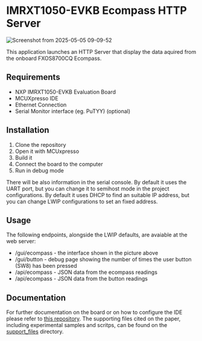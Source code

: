 # IMRXT1050-EVKB Ecompass HTTP Server #


![Screenshot from 2025-05-05 09-09-52](https://github.com/user-attachments/assets/9c3f6f51-5634-4657-ac96-430d2133338a)

This application launches an HTTP Server that display the data aquired from the onboard FXOS8700CQ Ecompass.

## Requirements ## 
- NXP IMRXT1050-EVKB Evaluation Board
- MCUXpresso IDE
- Ethernet Connection
- Serial Monitor interface (eg. PuTYY) (optional)

## Installation ##
1. Clone the repository
2. Open it with MCUxpresso
3. Build it
4. Connect the board to the computer
5. Run in debug mode

There will be also information in the serial console. By default it uses the UART port, but you can change it to semihost mode in the project configurations.
By default it uses DHCP to find an suitable IP address, but you can change LWIP configurations to set an fixed address.

## Usage ##

The following endpoints, alongside the LWIP defaults, are avaiable at the web server:
- /gui/ecompass - the interface shown in the picture above
- /gui/button - debug page showing the number of times the user button (SW8) has been pressed
- /api/ecompass - JSON data from the ecompass readings
- /api/ecompass - JSON data from the button readings

## Documentation ## 

For further documentation on the board or on how to configure the IDE please refer to [this repository](https://github.com/lucaslpmoura/IMXRT1050-EVKB).
The supporting files cited on the paper, including experimental samples and scritps, can be found on the [support_files](https://github.com/lucaslpmoura/IMRXT1050_Ecompass/tree/main/support_files) directory.
